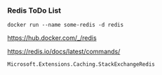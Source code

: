 ### Redis ToDo List


```
docker run --name some-redis -d redis
```

https://hub.docker.com/_/redis

https://redis.io/docs/latest/commands/

``` 
Microsoft.Extensions.Caching.StackExchangeRedis
```

